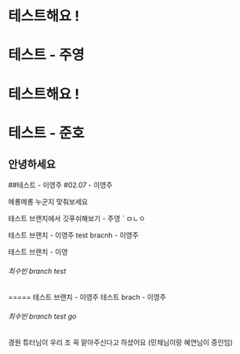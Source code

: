 # 테스트해요 !

# 테스트 - 주영

# 테스트해요 !

# 테스트 - 준호
## 안녕하세요

##테스트 - 이영주 
#02.07 - 이영주 


메롱메롱 누군지 맞춰보세요


테스트 브랜치에서 깃푸쉬해보기 - 주영
`
ㅁㄴㅇ


테스트 브랜치 - 이영주 
test bracnh - 이영주


테스트 브랜치 - 이영


###### 최수빈 branch test   


=====
테스트 브랜치 - 이영주 
테스트 brach - 이영주 
###### 최수빈 branch test go

경원 튜터님이 우리 조 꼭 맡아주신다고 하셨어요 (민채님이랑 혜연님이 증인임) 

